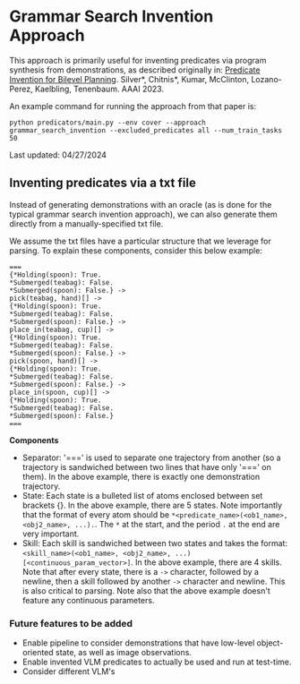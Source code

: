 # Grammar Search Invention Approach
This approach is primarily useful for inventing predicates via program synthesis from demonstrations, as described originally in:
[Predicate Invention for Bilevel Planning](https://arxiv.org/abs/2203.09634). Silver*, Chitnis*, Kumar, McClinton, Lozano-Perez, Kaelbling, Tenenbaum. AAAI 2023.

An example command for running the approach from that paper is:
```
python predicators/main.py --env cover --approach grammar_search_invention --excluded_predicates all --num_train_tasks 50
```

Last updated: 04/27/2024

## Inventing predicates via a txt file
Instead of generating demonstrations with an oracle (as is done for the typical grammar search invention approach), we can also generate them directly from a manually-specified txt file.

We assume the txt files have a particular structure that we leverage for parsing. To explain these components, consider this below example:

```
===
{*Holding(spoon): True.
*Submerged(teabag): False.
*Submerged(spoon): False.} ->
pick(teabag, hand)[] -> 
{*Holding(spoon): True.
*Submerged(teabag): False.
*Submerged(spoon): False.} ->
place_in(teabag, cup)[] -> 
{*Holding(spoon): True.
*Submerged(teabag): False.
*Submerged(spoon): False.} ->
pick(spoon, hand)[] -> 
{*Holding(spoon): True.
*Submerged(teabag): False.
*Submerged(spoon): False.} ->
place_in(spoon, cup)[] -> 
{*Holding(spoon): True.
*Submerged(teabag): False.
*Submerged(spoon): False.}
===
```

**Components**
- Separator: '===' is used to separate one trajectory from another (so a trajectory is sandwiched between two lines that have only '===' on them). In the above example, there is exactly one demonstration trajectory.
- State: Each state is a bulleted list of atoms enclosed between set brackets {}. In the above example, there are 5 states. Note importantly that the format of every atom should be `*<predicate_name>(<ob1_name>, <obj2_name>, ...).`. The `*` at the start, and the period `.` at the end are very important.
- Skill: Each skill is sandwiched between two states and takes the format: `<skill_name>(<ob1_name>, <obj2_name>, ...)[<continuous_param_vector>]`. In the above example, there are 4 skills. Note that after every state, there is a `->` character, followed by a newline, then a skill followed by another `->` character and newline. This is also critical to parsing. Note also that the above example doesn't feature any continuous parameters.


### Future features to be added
* Enable pipeline to consider demonstrations that have low-level object-oriented state, as well as image observations.
* Enable invented VLM predicates to actually be used and run at test-time.
* Consider different VLM's